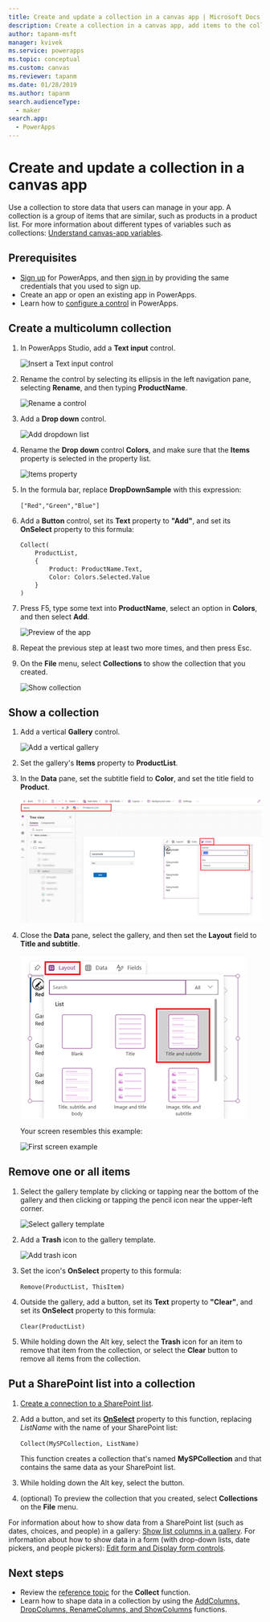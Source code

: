 ```yaml
---
title: Create and update a collection in a canvas app | Microsoft Docs
description: Create a collection in a canvas app, add items to the collection, and remove one or all items from it
author: tapanm-msft
manager: kvivek
ms.service: powerapps
ms.topic: conceptual
ms.custom: canvas
ms.reviewer: tapanm
ms.date: 01/28/2019
ms.author: tapanm
search.audienceType:
  - maker
search.app:
  - PowerApps
---
```

# Create and update a collection in a canvas app

Use a collection to store data that users can manage in your app. A collection is a group of items that are similar, such as products in a product list. For more information about different types of variables such as collections: [Understand canvas-app variables](working-with-variables.md).

## Prerequisites

- [Sign up](../signup-for-powerapps.md) for PowerApps, and then [sign in](https://web.powerapps.com?utm_source=padocs&utm_medium=linkinadoc&utm_campaign=referralsfromdoc) by providing the same credentials that you used to sign up.
- Create an app or open an existing app in PowerApps.
- Learn how to [configure a control](add-configure-controls.md) in PowerApps.

## Create a multicolumn collection

1. In PowerApps Studio, add a **Text input** control.

    ![Insert a Text input control](./media/create-update-collection/add-textbox.png)

1. Rename the control by selecting its ellipsis in the left navigation pane, selecting **Rename**, and then typing **ProductName**.

    ![Rename a control](./media/create-update-collection/rename-textbox.png)

1. Add a **Drop down** control.

    ![Add dropdown list](./media/create-update-collection/add-dropdown.png)

1. Rename the **Drop down** control **Colors**, and make sure that the **Items** property is selected in the property list.

    ![Items property](./media/create-update-collection/items-property.png)

1. In the formula bar, replace **DropDownSample** with this expression:

    `["Red","Green","Blue"]`

1. Add a **Button** control, set its **Text** property to **"Add"**, and set its **OnSelect** property to this formula:

    ```powerapps-dot
    Collect(
        ProductList,
        {
            Product: ProductName.Text,
            Color: Colors.Selected.Value
        }
    )
    ```

1. Press F5, type some text into **ProductName**, select an option in **Colors**, and then select **Add**.

    ![Preview of the app](./media/create-update-collection/preview-add.png)

1. Repeat the previous step at least two more times, and then press Esc.

1. On the **File** menu, select **Collections** to show the collection that you created.

    ![Show collection](./media/create-update-collection/show-collection.png)

## Show a collection

1. Add a vertical **Gallery** control.

    ![Add a vertical gallery](./media/create-update-collection/add-gallery.png)

1. Set the gallery's **Items** property to **ProductList**.

1. In the **Data** pane, set the subtitle field to **Color**, and set the title field to **Product**.

    ![Set the gallery's Items property, and change the fields that it shows](./media/create-update-collection/configure-gallery.png)

1. Close the **Data** pane, select the gallery, and then set the **Layout** field to **Title and subtitle**.

    ![Set the gallery's Items property, and change the fields that it shows](./media/create-update-collection/change-layout.png)

    Your screen resembles this example:

    ![First screen example](./media/create-update-collection/screen-example1.png)

## Remove one or all items

1. Select the gallery template by clicking or tapping near the bottom of the gallery and then clicking or tapping the pencil icon near the upper-left corner.

    ![Select gallery template](./media/create-update-collection/select-template.png)

1. Add a **Trash** icon to the gallery template.

    ![Add trash icon](./media/create-update-collection/trash-icon.png)

1. Set the icon's **OnSelect** property to this formula:

    `Remove(ProductList, ThisItem)`

1. Outside the gallery, add a button, set its **Text** property to **"Clear"**, and set its **OnSelect** property to this formula:

    `Clear(ProductList)`

1. While holding down the Alt key, select the **Trash** icon for an item to remove that item from the collection, or select the **Clear** button to remove all items from the collection.

## Put a SharePoint list into a collection

1. [Create a connection to a SharePoint list](connections/connection-sharepoint-online.md#create-a-connection).

1. Add a button, and set its **[OnSelect](controls/properties-core.md)** property to this function, replacing *ListName* with the name of your SharePoint list:<br>

    `Collect(MySPCollection, ListName)`

    This function creates a collection that's named **MySPCollection** and that contains the same data as your SharePoint list.

1. While holding down the Alt key, select the button.

1. (optional) To preview the collection that you created, select **Collections** on the **File**  menu.

For information about how to show data from a SharePoint list (such as dates, choices, and people) in a gallery: [Show list columns in a gallery](connections/connection-sharepoint-online.md#show-list-columns-in-a-gallery). For information about how to show data in a form (with drop-down lists, date pickers, and people pickers): [Edit form and 
Display form controls](controls/control-form-detail.md).

## Next steps

- Review the [reference topic](functions/function-clear-collect-clearcollect.md) for the **Collect** function.
- Learn how to shape data in a collection by using the [AddColumns, DropColumns, RenameColumns, and ShowColumns](functions/function-table-shaping.md) functions.
